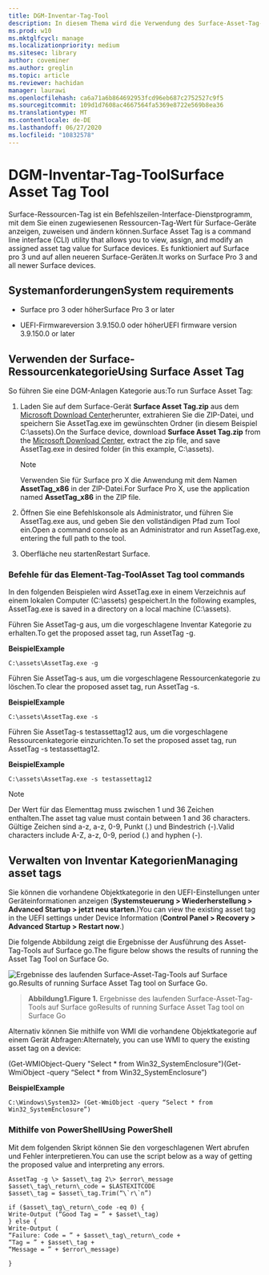 ```yaml
---
title: DGM-Inventar-Tag-Tool
description: In diesem Thema wird die Verwendung des Surface-Asset-Tag-Tools erläutert.
ms.prod: w10
ms.mktglfcycl: manage
ms.localizationpriority: medium
ms.sitesec: library
author: coveminer
ms.author: greglin
ms.topic: article
ms.reviewer: hachidan
manager: laurawi
ms.openlocfilehash: ca6a71a6b864692953fcd96eb687c2752527c9f5
ms.sourcegitcommit: 109d1d7608ac4667564fa5369e8722e569b8ea36
ms.translationtype: MT
ms.contentlocale: de-DE
ms.lasthandoff: 06/27/2020
ms.locfileid: "10832578"
---
```

# <span data-ttu-id="9cadc-103">DGM-Inventar-Tag-Tool</span><span class="sxs-lookup"><span data-stu-id="9cadc-103">Surface Asset Tag Tool</span></span>

<span data-ttu-id="9cadc-104">Surface-Ressourcen-Tag ist ein Befehlszeilen-Interface-Dienstprogramm, mit dem Sie einen zugewiesenen Ressourcen-Tag-Wert für Surface-Geräte anzeigen, zuweisen und ändern können.</span><span class="sxs-lookup"><span data-stu-id="9cadc-104">Surface Asset Tag is a command line interface (CLI) utility that allows you to view, assign, and modify an assigned asset tag value for Surface devices.</span></span> <span data-ttu-id="9cadc-105">Es funktioniert auf Surface pro 3 und auf allen neueren Surface-Geräten.</span><span class="sxs-lookup"><span data-stu-id="9cadc-105">It works on Surface Pro 3 and all newer Surface devices.</span></span>

## <span data-ttu-id="9cadc-106">Systemanforderungen</span><span class="sxs-lookup"><span data-stu-id="9cadc-106">System requirements</span></span>

- <span data-ttu-id="9cadc-107">Surface pro 3 oder höher</span><span class="sxs-lookup"><span data-stu-id="9cadc-107">Surface Pro 3 or later</span></span>

- <span data-ttu-id="9cadc-108">UEFI-Firmwareversion 3.9.150.0 oder höher</span><span class="sxs-lookup"><span data-stu-id="9cadc-108">UEFI firmware version 3.9.150.0 or later</span></span>

## <span data-ttu-id="9cadc-109">Verwenden der Surface-Ressourcenkategorie</span><span class="sxs-lookup"><span data-stu-id="9cadc-109">Using Surface Asset Tag</span></span> 

<span data-ttu-id="9cadc-110">So führen Sie eine DGM-Anlagen Kategorie aus:</span><span class="sxs-lookup"><span data-stu-id="9cadc-110">To run Surface Asset Tag:</span></span>

1.  <span data-ttu-id="9cadc-111">Laden Sie auf dem Surface-Gerät **Surface Asset Tag.zip** aus dem [Microsoft Download Center](https://www.microsoft.com/download/details.aspx?id=46703)herunter, extrahieren Sie die ZIP-Datei, und speichern Sie AssetTag.exe im gewünschten Ordner (in diesem Beispiel C:\\assets).</span><span class="sxs-lookup"><span data-stu-id="9cadc-111">On the Surface device, download **Surface Asset Tag.zip** from the [Microsoft Download Center](https://www.microsoft.com/download/details.aspx?id=46703), extract the zip file, and save AssetTag.exe in desired folder (in this example, C:\\assets).</span></span>

    > [!NOTE]
    > <span data-ttu-id="9cadc-112">Verwenden Sie für Surface pro X die Anwendung mit dem Namen **AssetTag_x86** in der ZIP-Datei.</span><span class="sxs-lookup"><span data-stu-id="9cadc-112">For Surface Pro X, use the application named **AssetTag_x86**  in the ZIP file.</span></span> 

2.  <span data-ttu-id="9cadc-113">Öffnen Sie eine Befehlskonsole als Administrator, und führen Sie AssetTag.exe aus, und geben Sie den vollständigen Pfad zum Tool ein.</span><span class="sxs-lookup"><span data-stu-id="9cadc-113">Open a command console as an Administrator and run AssetTag.exe, entering the full path to the tool.</span></span>

3.  <span data-ttu-id="9cadc-114">Oberfläche neu starten</span><span class="sxs-lookup"><span data-stu-id="9cadc-114">Restart Surface.</span></span>

### <span data-ttu-id="9cadc-115">Befehle für das Element-Tag-Tool</span><span class="sxs-lookup"><span data-stu-id="9cadc-115">Asset Tag tool commands</span></span>   
<span data-ttu-id="9cadc-116">In den folgenden Beispielen wird AssetTag.exe in einem Verzeichnis auf einem lokalen Computer (C:\assets) gespeichert.</span><span class="sxs-lookup"><span data-stu-id="9cadc-116">In the following examples, AssetTag.exe is saved in a directory on a local machine (C:\assets).</span></span> 

<span data-ttu-id="9cadc-117">Führen Sie AssetTag-g aus, um die vorgeschlagene Inventar Kategorie zu erhalten.</span><span class="sxs-lookup"><span data-stu-id="9cadc-117">To get the proposed asset tag, run AssetTag -g.</span></span>

**<span data-ttu-id="9cadc-118">Beispiel</span><span class="sxs-lookup"><span data-stu-id="9cadc-118">Example</span></span>**

   ```
 C:\assets\AssetTag.exe -g
  ```
 
 <span data-ttu-id="9cadc-119">Führen Sie AssetTag-s aus, um die vorgeschlagene Ressourcenkategorie zu löschen.</span><span class="sxs-lookup"><span data-stu-id="9cadc-119">To clear the proposed asset tag, run AssetTag -s.</span></span>
 
 **<span data-ttu-id="9cadc-120">Beispiel</span><span class="sxs-lookup"><span data-stu-id="9cadc-120">Example</span></span>**
 
   ```
C:\assets\AssetTag.exe -s
  ```
<span data-ttu-id="9cadc-121">Führen Sie AssetTag-s testassettag12 aus, um die vorgeschlagene Ressourcenkategorie einzurichten.</span><span class="sxs-lookup"><span data-stu-id="9cadc-121">To set the proposed asset tag, run AssetTag -s testassettag12.</span></span>

**<span data-ttu-id="9cadc-122">Beispiel</span><span class="sxs-lookup"><span data-stu-id="9cadc-122">Example</span></span>**

```
C:\assets\AssetTag.exe -s testassettag12
```

>[!NOTE]
><span data-ttu-id="9cadc-123">Der Wert für das Elementtag muss zwischen 1 und 36 Zeichen enthalten.</span><span class="sxs-lookup"><span data-stu-id="9cadc-123">The asset tag value must contain between 1 and 36 characters.</span></span> <span data-ttu-id="9cadc-124">Gültige Zeichen sind a-z, a-z, 0-9, Punkt (.) und Bindestrich (-).</span><span class="sxs-lookup"><span data-stu-id="9cadc-124">Valid characters include A-Z, a-z, 0-9, period (.) and hyphen (-).</span></span>


## <span data-ttu-id="9cadc-125">Verwalten von Inventar Kategorien</span><span class="sxs-lookup"><span data-stu-id="9cadc-125">Managing asset tags</span></span>

<span data-ttu-id="9cadc-126">Sie können die vorhandene Objektkategorie in den UEFI-Einstellungen unter Geräteinformationen anzeigen (**Systemsteuerung > Wiederherstellung > Advanced Startup > jetzt neu starten**.)</span><span class="sxs-lookup"><span data-stu-id="9cadc-126">You can view the existing asset tag in the UEFI settings under Device Information (**Control Panel > Recovery > Advanced Startup > Restart now**.)</span></span>

<span data-ttu-id="9cadc-127">Die folgende Abbildung zeigt die Ergebnisse der Ausführung des Asset-Tag-Tools auf Surface go.</span><span class="sxs-lookup"><span data-stu-id="9cadc-127">The figure below shows the results of running the Asset Tag Tool on Surface Go.</span></span>

![<span data-ttu-id="9cadc-128">Ergebnisse des laufenden Surface-Asset-Tag-Tools auf Surface go.</span><span class="sxs-lookup"><span data-stu-id="9cadc-128">Results of running Surface Asset Tag tool on Surface Go.</span></span>
](images/assettag-fig1.png)

> **<span data-ttu-id="9cadc-129">Abbildung1.</span><span class="sxs-lookup"><span data-stu-id="9cadc-129">Figure 1.</span></span>** <span data-ttu-id="9cadc-130">Ergebnisse des laufenden Surface-Asset-Tag-Tools auf Surface go</span><span class="sxs-lookup"><span data-stu-id="9cadc-130">Results of running Surface Asset Tag tool on Surface Go</span></span>

<span data-ttu-id="9cadc-131">Alternativ können Sie mithilfe von WMI die vorhandene Objektkategorie auf einem Gerät Abfragen:</span><span class="sxs-lookup"><span data-stu-id="9cadc-131">Alternately, you can use WMI to query the existing asset tag on a device:</span></span>

<span data-ttu-id="9cadc-132">(Get-WMIObject-Query "Select \* from Win32_SystemEnclosure")</span><span class="sxs-lookup"><span data-stu-id="9cadc-132">(Get-WmiObject -query “Select \* from Win32_SystemEnclosure”)</span></span>

**<span data-ttu-id="9cadc-133">Beispiel</span><span class="sxs-lookup"><span data-stu-id="9cadc-133">Example</span></span>**

   ```
C:\Windows\System32> (Get-WmiObject -query “Select * from Win32_SystemEnclosure”)
  ```
  
### <span data-ttu-id="9cadc-134">Mithilfe von PowerShell</span><span class="sxs-lookup"><span data-stu-id="9cadc-134">Using PowerShell</span></span>

<span data-ttu-id="9cadc-135">Mit dem folgenden Skript können Sie den vorgeschlagenen Wert abrufen und Fehler interpretieren.</span><span class="sxs-lookup"><span data-stu-id="9cadc-135">You can use the script below as a way of getting the proposed value and interpreting any errors.</span></span>

 ```
AssetTag -g \> $asset\_tag 2\> $error\_message  
$asset\_tag\_return\_code = $LASTEXITCODE  
$asset\_tag = $asset\_tag.Trim(“\`r\`n”)

if ($asset\_tag\_return\_code -eq 0) {  
Write-Output (“Good Tag = ” + $asset\_tag)  
} else {  
Write-Output (  
“Failure: Code = ” + $asset\_tag\_return\_code +  
“Tag = ” + $asset\_tag +  
“Message = ” + $error\_message)

}
 ```
